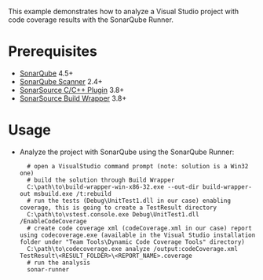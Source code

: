 This example demonstrates how to analyze a Visual Studio project with code coverage results with the SonarQube Runner.

Prerequisites
=============
* [SonarQube](http://www.sonarsource.org/downloads/) 4.5+
* [SonarQube Scanner](http://docs.sonarqube.org/display/SONAR/Analyzing+with+SonarQube+Scanner) 2.4+
* [SonarSource C/C++ Plugin](http://www.sonarsource.com/products/plugins/languages/cpp/) 3.8+
* [SonarSource Build Wrapper](http://www.sonarsource.com/products/plugins/languages/c-cpp-objectivec/downloads/) 3.8+

Usage
=====
* Analyze the project with SonarQube using the SonarQube Runner:

        # open a VisualStudio command prompt (note: solution is a Win32 one)
        # build the solution through Build Wrapper
        C:\path\to\build-wrapper-win-x86-32.exe --out-dir build-wrapper-out msbuild.exe /t:rebuild
        # run the tests (Debug\UnitTest1.dll in our case) enabling coverage, this is going to create a TestResult directory
        C:\path\to\vstest.console.exe Debug\UnitTest1.dll /EnableCodeCoverage
        # create code coverage xml (codeCoverage.xml in our case) report using codecoverage.exe (available in the Visual Studio installation folder under "Team Tools\Dynamic Code Coverage Tools" directory)
        C:\path\to\codecoverage.exe analyze /output:codeCoverage.xml TestResult\<RESULT_FOLDER>\<REPORT_NAME>.coverage
        # run the analysis
        sonar-runner

